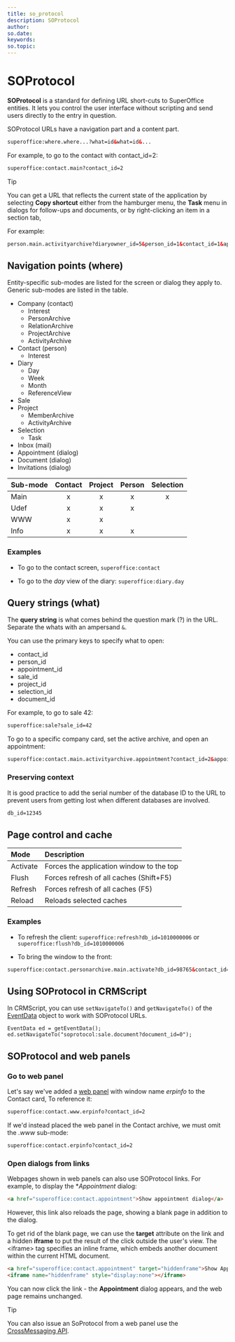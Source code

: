 ```yaml
---
title: so_protocol
description: SOProtocol
author:
so.date:
keywords:
so.topic:
---
```


# SOProtocol

**SOProtocol** is a standard for defining URL short-cuts to SuperOffice entities. It lets you control the user interface without scripting and send users directly to the entry in question.

SOProtocol URLs have a navigation part and a content part.

```html
superoffice:where.where...?what=id&what=id&...
```

For example, to go to the contact with contact_id=2:

```html
superoffice:contact.main?contact_id=2
```

> [!TIP]
> You can get a URL that reflects the current state of the application by selecting **Copy shortcut** either from the hamburger menu, the **Task** menu in dialogs for follow-ups and documents, or by right-clicking an item in a section tab,

For example:

```html
person.main.activityarchive?diaryowner_id=5&person_id=1&contact_id=1&appointment_id=90&sale_id=1&document_id=2
```

## Navigation points (where)

Entity-specific sub-modes are listed for the screen or dialog they apply to. Generic sub-modes are listed in the table.

* Company (contact)
  * Interest
  * PersonArchive
  * RelationArchive
  * ProjectArchive
  * ActivityArchive
* Contact (person)
  * Interest
* Diary
  * Day
  * Week
  * Month
  * ReferenceView
* Sale
* Project
  * MemberArchive
  * ActivityArchive
* Selection
  * Task
* Inbox (mail)
* Appointment (dialog)
* Document (dialog)
* Invitations (dialog)

| Sub-mode | Contact | Project | Person | Selection |
|:---------|:-------:|:-------:|:------:|:---------:|
| Main     | x       | x       | x      | x         |
| Udef     | x       | x       | x      |           |
| WWW      | x       | x       |        |           |
| Info     | x       | x       | x      |           |

### Examples

* To go to the contact screen, `superoffice:contact`

* To go to the *day* view of the diary: `superoffice:diary.day`

## Query strings (what)

The **query string** is what comes behind the question mark (?) in the URL. Separate the whats with an ampersand `&`.

You can use the primary keys to specify what to open:

* contact_id
* person_id
* appointment_id
* sale_id
* project_id
* selection_id
* document_id

For example, to go to sale 42:

```html
superoffice:sale?sale_id=42
```

To go to a specific company card, set the active archive, and open an appointment:

```html
superoffice:contact.main.activityarchive.appointment?contact_id=2&appointment_id=1
```

### Preserving context

It is good practice to add the serial number of the database ID to the URL to prevent users from getting lost when different databases are involved.

```html
db_id=12345
```

## Page control and cache

| Mode     | Description                              |
|:---------|:-----------------------------------------|
| Activate | Forces the application window to the top |
| Flush    | Forces refresh of all caches (Shift+F5)  |
| Refresh  | Forces refresh of all caches (F5)        |
| Reload   | Reloads selected caches                  |

### Examples

* To refresh the client: `superoffice:refresh?db_id=1010000006` or `superoffice:flush?db_id=1010000006`

* To bring the window to the front:

```html
superoffice:contact.personarchive.main.activate?db_id=98765&contact_id=5
```

## Using SOProtocol in CRMScript

In CRMScript, you can use `setNavigateTo()` and `getNavigateTo()` of the [EventData](./eventdata.md) object to work with SOProtocol URLs.

```crmscript
EventData ed = getEventData();
ed.setNavigateTo("soprotocol:sale.document?document_id=0");
```

## SOProtocol and web panels

### Go to web panel

Let's say we've added a [web panel](./web-panels.md) with window name *erpinfo* to the Contact card, To reference it:

```html
superoffice:contact.www.erpinfo?contact_id=2
```

If we'd instead placed the web panel in the Contact archive, we must omit the *.www* sub-mode:

```html
superoffice:contact.erpinfo?contact_id=2
```

### Open dialogs from links

Webpages shown in web panels can also use SOProtocol links. For example, to display the **Appointment* dialog:

```html
<a href="superoffice:contact.appointment">Show appointment dialog</a>
```

However, this link also reloads the page, showing a blank page in addition to the dialog.

To get rid of the blank page, we can use the **target** attribute on the link and a hidden **iframe** to put the result of the click outside the user's view. The \<iframe> tag specifies an inline frame, which embeds another document within the current HTML document.

```html
<a href="superoffice:contact.appointment" target="hiddenframe">Show Appointment dialog</a>
<iframe name="hiddenframe" style="display:none"></iframe>
```

You can now click the link - the **Appointment** dialog appears, and the web page remains unchanged.

> [!TIP]
> You can also issue an SoProtocol from a web panel use the [CrossMessaging API](https://github.com/SuperOffice/DevNet/tree/master/CrossMessaging).
